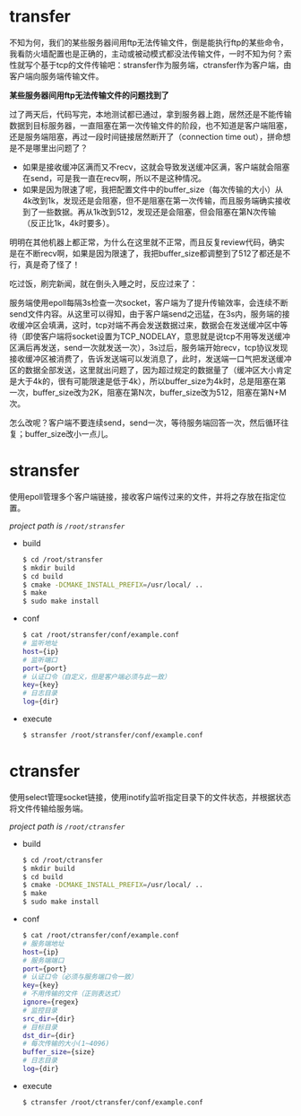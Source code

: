 # transfer
不知为何，我们的某些服务器间用ftp无法传输文件，倒是能执行ftp的某些命令，我看防火墙配置也是正确的，主动或被动模式都没法传输文件，一时不知为何？索性就写个基于tcp的文件传输吧：stransfer作为服务端，ctransfer作为客户端，由客户端向服务端传输文件。

**某些服务器间用ftp无法传输文件的问题找到了**

过了两天后，代码写完，本地测试都已通过，拿到服务器上跑，居然还是不能传输数据到目标服务器，一直阻塞在第一次传输文件的阶段，也不知道是客户端阻塞，还是服务端阻塞，再过一段时间链接居然断开了（connection time out），拼命想是不是哪里出问题了？

* 如果是接收缓冲区满而又不recv，这就会导致发送缓冲区满，客户端就会阻塞在send，可是我一直在recv啊，所以不是这种情况。
* 如果是因为限速了呢，我把配置文件中的buffer_size（每次传输的大小）从4k改到1k，发现还是会阻塞，但不是阻塞在第一次传输，而且服务端确实接收到了一些数据。再从1k改到512，发现还是会阻塞，但会阻塞在第N次传输（反正比1k，4k时要多）。

明明在其他机器上都正常，为什么在这里就不正常，而且反复review代码，确实是在不断recv啊，如果是因为限速了，我把buffer_size都调整到了512了都还是不行，真是奇了怪了！

吃过饭，刷完新闻，就在倒头入睡之时，反应过来了：

服务端使用epoll每隔3s检查一次socket，客户端为了提升传输效率，会连续不断send文件内容。从这里可以得知，由于客户端send之迅猛，在3s内，服务端的接收缓冲区会填满，这时，tcp对端不再会发送数据过来，数据会在发送缓冲区中等待（即使客户端将socket设置为TCP_NODELAY，意思就是说tcp不用等发送缓冲区满后再发送，send一次就发送一次），3s过后，服务端开始recv，tcp协议发现接收缓冲区被消费了，告诉发送端可以发消息了，此时，发送端一口气把发送缓冲区的数据全部发送，这里就出问题了，因为超过规定的数据量了（缓冲区大小肯定是大于4k的，很有可能限速是低于4k），所以buffer_size为4k时，总是阻塞在第一次，buffer_size改为2K，阻塞在第N次，buffer_size改为512，阻塞在第N+M次。

怎么改呢？客户端不要连续send，send一次，等待服务端回答一次，然后循环往复；buffer_size改小一点儿。

# stransfer
使用epoll管理多个客户端链接，接收客户端传过来的文件，并将之存放在指定位置。

*project path is `/root/stransfer`*
* build  
    ```bash
    $ cd /root/stransfer
    $ mkdir build
    $ cd build
    $ cmake -DCMAKE_INSTALL_PREFIX=/usr/local/ ..
    $ make
    $ sudo make install
    ```
* conf
    ```bash
    $ cat /root/stransfer/conf/example.conf
    # 监听地址
    host={ip}
    # 监听端口
    port={port}
    # 认证口令（自定义，但是客户端必须与此一致）
    key={key}
    # 日志目录
    log={dir}
    ```
* execute  
    ```bash
    $ stransfer /root/stransfer/conf/example.conf
    ```
# ctransfer
使用select管理socket链接，使用inotify监听指定目录下的文件状态，并根据状态将文件传输给服务端。

*project path is `/root/ctransfer`*
* build  
    ```bash
    $ cd /root/ctransfer
    $ mkdir build
    $ cd build
    $ cmake -DCMAKE_INSTALL_PREFIX=/usr/local/ ..
    $ make
    $ sudo make install
    ```
* conf
    ```bash
    $ cat /root/ctransfer/conf/example.conf
    # 服务端地址
    host={ip}
    # 服务端端口
    port={port}
    # 认证口令（必须与服务端口令一致）
    key={key}
    # 不用传输的文件（正则表达式）
    ignore={regex}
    # 监控目录
    src_dir={dir}
    # 目标目录
    dst_dir={dir}
    # 每次传输的大小(1~4096)
    buffer_size={size}
    # 日志目录
    log={dir}
    ```
* execute  
    ```bash
    $ ctransfer /root/ctransfer/conf/example.conf
    ```
